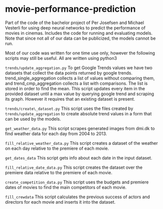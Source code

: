 # movie-performance-prediction
Part of the code of the bachelor project of Per Josefsen and Michael Vesterli for using deep neural networks to predict the performance of movies in cinemas. Includes the code for running and evaluating models. Note that since not all of our data can be publicized, the models cannot be run.

Most of our code was written for one time use only, however the following scripts may still be useful. All are written using python3

`trends/update_aggregation.py`
To get Google Trends values we have two datasets that collect the data points returned by google trends. trend\_single\_aggregation collects a list of values without comparing them, and trend\_cmp\_aggregation collects a list with comparisons. The list is stored in order to find the mean. This script updates every item in the provided dataset until a max value by querying google trend and scraping its graph. However it requires that an existing dataset is present.

`trends/create\_dataset.py`
This script uses the files created by `trends/update_aggregation` to create absolute trend values in a form that can be used by the models.

`get_weather_data.py`
This script scrapes generated images from dmi.dk to find weather data for each day from 2004 to 2013.

`fill_relative_weather_data.py`
This script creates a dataset of the weather on each day relative to the premiere of each movie.

`get_dates_data`
This script gets info about each date in the input dataset.

`fill_relative_date_data.py`
This script creates the dataset over the premiere data relative to the premiere of each movie.

`create_competition_data.py`
This script uses the budgets and premiere dates of movies to find the main competitors of each movie.

`fill_crewdata`
This script calculates the previous success of actors and directors for each movie and inserts it into the dataset.
